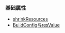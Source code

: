 ### 基础属性
- [shrinkResources](https://blog.csdn.net/u011889786/article/details/56686492)
- [BuildConfig与resValue](https://blog.csdn.net/chuyouyinghe/article/details/122357480)
